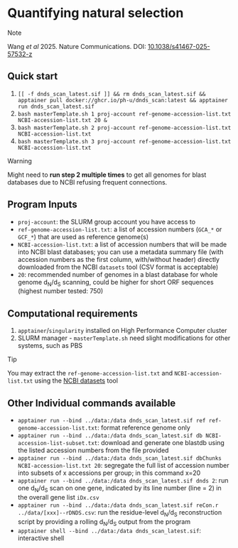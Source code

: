 # Quantifying natural selection

> [!NOTE]
> Wang _et al_ 2025. Nature Communications. DOI: [10.1038/s41467-025-57532-z](https://doi.org/10.1038/s41467-025-57532-z)

## Quick start

1. `[[ -f dnds_scan_latest.sif ]] && rm dnds_scan_latest.sif && apptainer pull docker://ghcr.io/ph-u/dnds_scan:latest && apptainer run dnds_scan_latest.sif`
0. `bash masterTemplate.sh 1 proj-account ref-genome-accession-list.txt NCBI-accession-list.txt 20 &`
0. `bash masterTemplate.sh 2 proj-account ref-genome-accession-list.txt NCBI-accession-list.txt`
0. `bash masterTemplate.sh 3 proj-account ref-genome-accession-list.txt NCBI-accession-list.txt`

> [!WARNING]
> Might need to **run step 2 multiple times** to get all genomes for blast databases due to NCBI refusing frequent connections.

## Program Inputs
- `proj-account`: the SLURM group account you have access to
- `ref-genome-accession-list.txt`: a list of accession numbers (`GCA_*` or `GCF_*`) that are used as reference genome(s)
- `NCBI-accession-list.txt`: a list of accession numbers that will be made into NCBI blast databases; you can use a metadata summary file (with accession numbers as the first column, with/without header) directly downloaded from the NCBI `datasets` tool (CSV format is acceptable)
- `20`: recommended number of genomes in a blast database for whole genome d<sub>N</sub>/d<sub>S</sub> scanning, could be higher for short ORF sequences (highest number tested: 750)

## Computational requirements

1. `apptainer`/`singularity` installed on High Performance Computer cluster
0. SLURM manager - `masterTemplate.sh` need slight modifications for other systems, such as PBS

> [!TIP]
> You may extract the `ref-genome-accession-list.txt` and `NCBI-accession-list.txt` using the [NCBI datasets](https://www.ncbi.nlm.nih.gov/datasets/docs/v2/download-and-install/) tool

## Other Individual commands available

- `apptainer run --bind ../data:/data dnds_scan_latest.sif ref ref-genome-accession-list.txt`: format reference genome only
- `apptainer run --bind ../data:/data dnds_scan_latest.sif db NCBI-accession-list-subset.txt`: download and generate one blastdb using the listed accession numbers from the file provided
- `apptainer run --bind ../data:/data dnds_scan_latest.sif dbChunks NCBI-accession-list.txt 20`: segregate the full list of accession number into subsets of x accessions per group; in this command x=20
- `apptainer run --bind ../data:/data dnds_scan_latest.sif dnds 2`: run one d<sub>N</sub>/d<sub>S</sub> scan on one gene, indicated by its line number (line = 2) in the overall gene list `iDx.csv`
- `apptainer run --bind ../data:/data dnds_scan_latest.sif reCon.r ../data/[xxx]--rDNDS.csv`: run the residue-level d<sub>N</sub>/d<sub>S</sub> reconstruction script by providing a rolling d<sub>N</sub>/d<sub>S</sub> output from the program
- `apptainer shell --bind ../data:/data dnds_scan_latest.sif`: interactive shell
